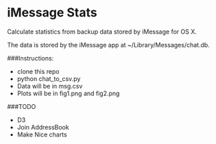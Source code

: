 # iMessage Stats
Calculate statistics from backup data stored by iMessage for OS X.

The data is stored by the iMessage app at ~/Library/Messages/chat.db.

###Instructions:

- clone this repo
- python chat_to_csv.py
- Data will be in msg.csv
- Plots will be in fig1.png and fig2.png

###TODO
- D3
- Join AddressBook
- Make Nice charts
